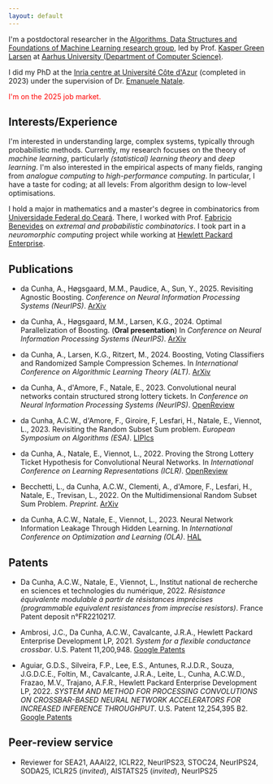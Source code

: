 ```yaml
---
layout: default
---
```


I'm a postdoctoral researcher in the [Algorithms, Data Structures and Foundations of Machine Learning research group](https://cs.au.dk/research/algorithms-data-structures-and-foundations-of-machine-learning), led by Prof. [Kasper Green Larsen](https://cs.au.dk/~larsen/) at [Aarhus University (Department of Computer Science)](https://cs.au.dk/).

I did my PhD at the [Inria centre at Université Côte d'Azur](https://www.inria.fr/en/inria-centre-universite-cote-azur) (completed in 2023) under the supervision of Dr. [Emanuele Natale](https://www-sop.inria.fr/members/Emanuele.Natale/).

<span style="color:red">I'm on the 2025 job market.</span>


## Interests/Experience

I'm interested in understanding large, complex systems, typically through probabilistic methods.
Currently, my research focuses on the theory of *machine learning*, particularly *(statistical) learning theory* and *deep learning*.
I'm also interested in the empirical aspects of many fields, ranging from *analogue computing* to *high-performance computing*.
In particular, I have a taste for coding; at all levels: From algorithm design to low-level optimisations.

I hold a major in mathematics and a master's degree in combinatorics from [Universidade Federal do Ceará](https://www.ufc.br/).
There, I worked with Prof. [Fabricio Benevides](http://www.mat.ufc.br/~fabricio/) on *extremal and probabilistic combinatorics*.
I took part in a *neuromorphic computing* project while working at [Hewlett Packard Enterprise](https://www.hpe.com/). <!-- and in a *3D printing* project while working for [HP Inc](https://www.hp.com/). -->


## Publications

* da Cunha, A., Høgsgaard, M.M., Paudice, A., Sun, Y., 2025. Revisiting Agnostic Boosting. *Conference on Neural Information Processing Systems (NeurIPS)*. [ArXiv](https://arxiv.org/pdf/2503.09384)

* da Cunha, A., Høgsgaard, M.M., Larsen, K.G., 2024. Optimal Parallelization of Boosting. (**Oral presentation**) In *Conference on Neural Information Processing Systems (NeurIPS)*. [ArXiv](https://arxiv.org/pdf/2408.16653)

* da Cunha, A., Larsen, K.G., Ritzert, M., 2024. Boosting, Voting Classifiers and Randomized Sample Compression Schemes. In *International Conference on Algorithmic Learning Theory (ALT)*. [ArXiv](https://arxiv.org/pdf/2402.02976)

* da Cunha, A., d'Amore, F., Natale, E., 2023. Convolutional neural networks contain structured strong lottery tickets. In *Conference on Neural Information Processing Systems (NeurIPS)*. [OpenReview](https://openreview.net/pdf?id=UqYrYB3dp5)

* da Cunha, A.C.W., d'Amore, F., Giroire, F, Lesfari, H., Natale, E., Viennot, L., 2023. Revisiting the Random Subset Sum problem. *European Symposium on Algorithms (ESA)*. [LIPIcs](https://drops.dagstuhl.de/opus/volltexte/2023/18690/pdf/LIPIcs-ESA-2023-37.pdf)

* da Cunha, A., Natale, E., Viennot, L., 2022. Proving the Strong Lottery Ticket Hypothesis for Convolutional Neural Networks. In *International Conference on Learning Representations (ICLR)*. [OpenReview](https://openreview.net/pdf?id=Vjki79-619-)

* Becchetti, L., da Cunha, A.C.W., Clementi, A., d'Amore, F., Lesfari, H., Natale, E., Trevisan, L., 2022. On the Multidimensional Random Subset Sum Problem. *Preprint*. [ArXiv](https://arxiv.org/pdf/2207.13944.pdf)

* da Cunha, A.C.W., Natale, E., Viennot, L., 2023. Neural Network Information Leakage Through Hidden Learning. In *International Conference on Optimization and Learning (OLA)*. [HAL](https://hal.science/hal-03157141v4/file/hidden_learning.pdf)


## Patents

* Da Cunha, A.C.W., Natale, E., Viennot, L., Institut national de recherche en sciences et technologies du numérique, 2022. *Résistance équivalente modulable à partir de résistances imprécises (programmable equivalent resistances from imprecise resistors)*. France Patent deposit n°FR2210217.

* Ambrosi, J.C., Da Cunha, A.C.W., Cavalcante, J.R.A., Hewlett Packard Enterprise Development LP, 2021. *System for a flexible conductance crossbar*. U.S. Patent 11,200,948. [Google Patents](https://patents.google.com/patent/US11200948B1)

* Aguiar, G.D.S., Silveira, F.P., Lee, E.S., Antunes, R.J.D.R., Souza, J.G.D.C.E., Foltin, M., Cavalcante, J.R.A., Leite, L., Cunha, A.C.W.D., Frazao, M.V., Trajano, A.F.R., Hewlett Packard Enterprise Development LP, 2022. *SYSTEM AND METHOD FOR PROCESSING CONVOLUTIONS ON CROSSBAR-BASED NEURAL NETWORK ACCELERATORS FOR INCREASED INFERENCE THROUGHPUT*. U.S. Patent 12,254,395 B2. [Google Patents](https://patents.google.com/patent/US12254395B2)


## Peer-review service

* Reviewer for SEA21, AAAI22, ICLR22, NeurIPS23, STOC24, NeurIPS24, SODA25, ICLR25 (*invited*), AISTATS25 (*invited*), NeurIPS25
